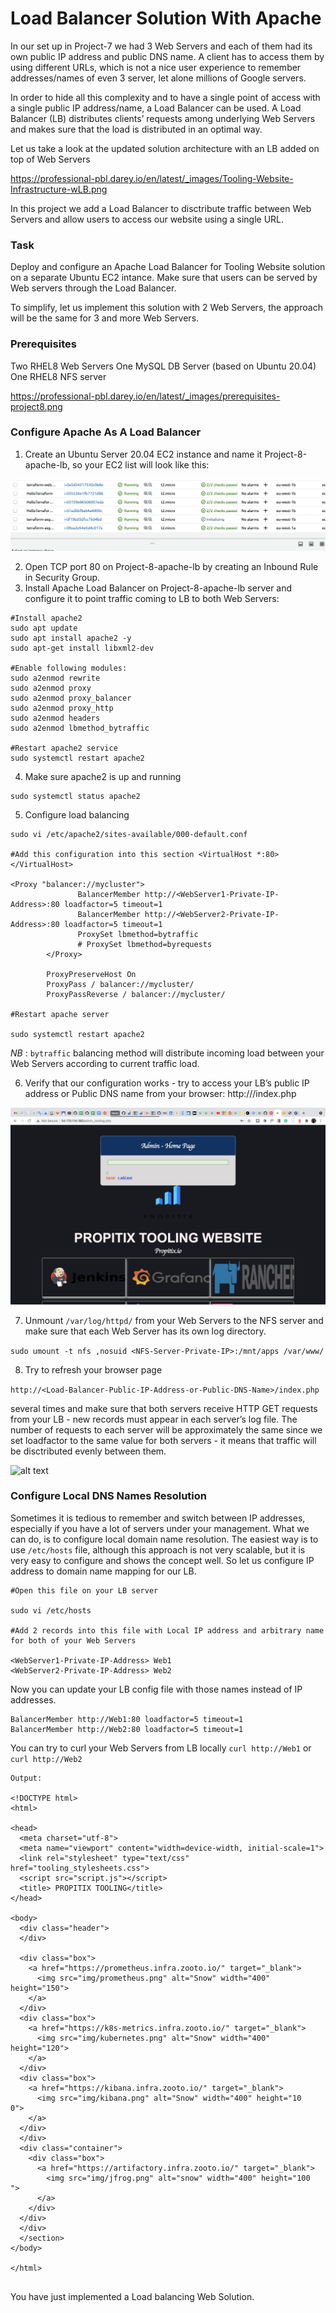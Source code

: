 # Load Balancer Solution With Apache

In our set up in Project-7 we had 3 Web Servers and each of them had its own public IP address and public DNS name. A client has to access them by using different URLs, which is not a nice user experience to remember addresses/names of even 3 server, let alone millions of Google servers.

In order to hide all this complexity and to have a single point of access with a single public IP address/name, a Load Balancer can be used. A Load Balancer (LB) distributes clients’ requests among underlying Web Servers and makes sure that the load is distributed in an optimal way.

Let us take a look at the updated solution architecture with an LB added on top of Web Servers

https://professional-pbl.darey.io/en/latest/_images/Tooling-Website-Infrastructure-wLB.png

In this project we add a Load Balancer to disctribute traffic between Web Servers and allow users to access our website using a single URL.

### Task ###
Deploy and configure an Apache Load Balancer for Tooling Website solution on a separate Ubuntu EC2 intance. Make sure that users can be served by Web servers through the Load Balancer.

To simplify, let us implement this solution with 2 Web Servers, the approach will be the same for 3 and more Web Servers.

### Prerequisites

Two RHEL8 Web Servers
One MySQL DB Server (based on Ubuntu 20.04)
One RHEL8 NFS server


https://professional-pbl.darey.io/en/latest/_images/prerequisites-project8.png


### Configure Apache As A Load Balancer

1. Create an Ubuntu Server 20.04 EC2 instance and name it Project-8-apache-lb, so your EC2 list will look like this:

![alt text](https://github.com/olateekay/Loadbalancer-solution-with-Apache/blob/main/Images/Image1.png)

2. Open TCP port 80 on Project-8-apache-lb by creating an Inbound Rule in Security Group.
3. Install Apache Load Balancer on Project-8-apache-lb server and configure it to point traffic coming to LB to both Web Servers:

```
#Install apache2
sudo apt update
sudo apt install apache2 -y
sudo apt-get install libxml2-dev

#Enable following modules:
sudo a2enmod rewrite
sudo a2enmod proxy
sudo a2enmod proxy_balancer
sudo a2enmod proxy_http
sudo a2enmod headers
sudo a2enmod lbmethod_bytraffic

#Restart apache2 service
sudo systemctl restart apache2

```


4. Make sure apache2 is up and running

```
sudo systemctl status apache2

```

5. Configure load balancing

```
sudo vi /etc/apache2/sites-available/000-default.conf

#Add this configuration into this section <VirtualHost *:80>  </VirtualHost>

<Proxy "balancer://mycluster">
               BalancerMember http://<WebServer1-Private-IP-Address>:80 loadfactor=5 timeout=1
               BalancerMember http://<WebServer2-Private-IP-Address>:80 loadfactor=5 timeout=1
               ProxySet lbmethod=bytraffic
               # ProxySet lbmethod=byrequests
        </Proxy>

        ProxyPreserveHost On
        ProxyPass / balancer://mycluster/
        ProxyPassReverse / balancer://mycluster/

#Restart apache server

sudo systemctl restart apache2

```


*NB* : `bytraffic`  balancing method will distribute incoming load between your Web Servers according to current traffic load.


6. Verify that our configuration works - try to access your LB’s public IP address or Public DNS name from your browser:
http://<Load-Balancer-Public-IP-Address-or-Public-DNS-Name>/index.php

![alt text](https://github.com/olateekay/Loadbalancer-solution-with-Apache/blob/main/Images/Image2.png)

7. Unmount `/var/log/httpd/` from your Web Servers to the NFS server and make sure that each Web Server has its own log directory.

`sudo umount -t nfs ,nosuid <NFS-Server-Private-IP>:/mnt/apps /var/www/`

8. Try to refresh your browser page 

`http://<Load-Balancer-Public-IP-Address-or-Public-DNS-Name>/index.php` 

several times and make sure that both servers receive HTTP GET requests from your LB - new records must appear in each server’s log file. The number of requests to each server will be approximately the same since we set loadfactor to the same value for both servers - it means that traffic will be disctributed evenly between them.


![alt text](https://github.com/olateekay/Loadbalancer-solution-with-Apache/blob/main/Images/Image3.png)

### Configure Local DNS Names Resolution

Sometimes it is tedious to remember and switch between IP addresses, especially if you have a lot of servers under your management. What we can do, is to configure local domain name resolution. The easiest way is to use `/etc/hosts` file, although this approach is not very scalable, but it is very easy to configure and shows the concept well. So let us configure IP address to domain name mapping for our LB.

```
#Open this file on your LB server

sudo vi /etc/hosts

#Add 2 records into this file with Local IP address and arbitrary name for both of your Web Servers

<WebServer1-Private-IP-Address> Web1
<WebServer2-Private-IP-Address> Web2

```

Now you can update your LB config file with those names instead of IP addresses.


```
BalancerMember http://Web1:80 loadfactor=5 timeout=1
BalancerMember http://Web2:80 loadfactor=5 timeout=1

```

You can try to curl your Web Servers from LB locally `curl http://Web1` or `curl http://Web2` 


```
Output:

<!DOCTYPE html>
<html>

<head>
  <meta charset="utf-8">
  <meta name="viewport" content="width=device-width, initial-scale=1">
  <link rel="stylesheet" type="text/css" href="tooling_stylesheets.css">
  <script src="script.js"></script>
  <title> PROPITIX TOOLING</title>
</head>

<body>
  <div class="header">
  </div>

  <div class="box">
    <a href="https://prometheus.infra.zooto.io/" target="_blank">
      <img src="img/prometheus.png" alt="Snow" width="400" height="150">
    </a>
  </div>
  <div class="box">
    <a href="https://k8s-metrics.infra.zooto.io/" target="_blank">
      <img src="img/kubernetes.png" alt="Snow" width="400" height="120">
    </a>
  </div>
  <div class="box">
    <a href="https://kibana.infra.zooto.io/" target="_blank">
      <img src="img/kibana.png" alt="Snow" width="400" height="10
0">
    </a>
  </div>
  </div>
  <div class="container">
    <div class="box">
      <a href="https://artifactory.infra.zooto.io/" target="_blank">
        <img src="img/jfrog.png" alt="snow" width="400" height="100
">
      </a>
    </div>
  </div>
  </div>
  </section>
</body>

</html>


```


You have just implemented a Load balancing Web Solution.

